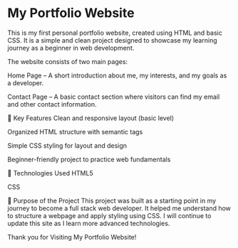# My Portfolio Website
This is my first personal portfolio website, created using HTML and basic CSS. It is a simple and clean project designed to showcase my learning journey as a beginner in web development.

The website consists of two main pages:

Home Page – A short introduction about me, my interests, and my goals as a developer.

Contact Page – A basic contact section where visitors can find my email and other contact information.

🚀 Key Features
Clean and responsive layout (basic level)

Organized HTML structure with semantic tags

Simple CSS styling for layout and design

Beginner-friendly project to practice web fundamentals

🔧 Technologies Used
HTML5

CSS

📌 Purpose of the Project
This project was built as a starting point in my journey to become a full stack web developer. It helped me understand how to structure a webpage and apply styling using CSS. I will continue to update this site as I learn more advanced technologies.

Thank you for Visiting My Portfolio Website!
